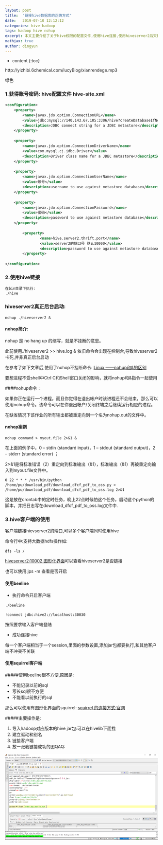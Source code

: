 ```yaml
---
layout: post
title:  "链接hive数据库的正确方式"
date:   2019-07-10 12:12:12
categories: hive hadoop
tags: hadoop hive nohup
excerpt: 本文主要介绍了关于hive权限的配置文件,使用hive连接,使用hiveserver2后天启动,beeline和squi客户端链接hive
mathjax: true
author: dingyun
---
```

* content
{:toc}
<p>http://yizhibi.6chemical.com/lucyBlog/xianrendege.mp3</p>绿色

### 1.获得账号密码:   hive配置文件   hive-site.xml

```xml
<configuration>
	<property>
		<name>javax.jdo.option.ConnectionURL</name>
		<value>jdbc:mysql://140.143.67.105:3306/hive?createDatabaseIfNotExist=true&amp;useSSL=false</value>
		<description>JDBC connect string for a JDBC metastore</description>
	</property>

	<property>
		<name>javax.jdo.option.ConnectionDriverName</name>
		<value>com.mysql.cj.jdbc.Driver</value>
		<description>Driver class name for a JDBC metastore</description>
	</property>

	<property>
		<name>javax.jdo.option.ConnectionUserName</name>
		<value>账号</value>
		<description>username to use against metastore database</description>
	</property>

	<property>
		<name>javax.jdo.option.ConnectionPassword</name>
		<value>密码</value>
		<description>password to use against metastore database</description>
	</property>

        <property>
                <name>hive.server2.thrift.port</name>
                <value>server2的端口号 默认10000</value>
                <description>password to use against metastore database</description>
        </property>

</configuration>

```

### 2.使用hive链接

```shell
在bin目录下执行:
./hive
```

### hiveserver2真正后台启动:

```
nohup ./hiveserver2 &
```

#### nohop简介:

nohup 是 no hang up 的缩写，就是不挂断的意思。

此前使用./hiveserver2 >> hive.log &  依旧命令会出现在控制台,导致hiveserver2卡死,并非真正后台启动

在参考了如下文章后,使用了nohop不挂断命令:   [Linux ——nohup和&的区别](https://blog.csdn.net/weixin_37490221/article/details/81539341)

要想进程不受shell中Ctrl C和Shell窗口关闭的影响，就将nohup和&指令一起使用

####nohup命令：

如果你正在运行一个进程，而且你觉得在退出帐户时该进程还不会结束，那么可以使用nohup命令。该命令可以在你退出帐户/关闭终端之后继续运行相应的进程。

在缺省情况下该作业的所有输出都被重定向到一个名为nohup.out的文件中。

#### nohop案例

```shell
nohup command > myout.file 2>&1 &   
```

在上面的例子中，0 – stdin (standard input)，1 – stdout (standard output)，2 – stderr (standard error) ；

2>&1是将标准错误（2）重定向到标准输出（&1），标准输出（&1）再被重定向输入到myout.file文件中。

```shell
0 22 * * * /usr/bin/python /home/pu/download_pdf/download_dfcf_pdf_to_oss.py > /home/pu/download_pdf/download_dfcf_pdf_to_oss.log 2>&1
```

这是放在crontab中的定时任务，晚上22点时候怕这个任务，启动这个python的脚本，并把日志写在download_dfcf_pdf_to_oss.log文件中.

### 3.hive客户端的使用

客户端链接hievserver2的端口,可以多个客户端同时使用hive

命令行中:支持大数据hdfs操作如:

`dfs -ls /`

[hiveserver2:10002 图形化界面](http://hadoop02:10002/)可以查看hiveserver2是否链接

也可以使用:jps -m 查看是否开启

#### 使用beeline

* 执行命令开启客户端

`./beeline`

`!connect jdbc:hive2://localhost:30030`

按照要求输入客户端登陆

* 成功连接hive

每一个客户端相当于一个session,里面的参数设置,添加jar包都要执行,和其他客户端不冲突不关联

#### 使用squirrel客户端

#####使用beeline很不方便,原因是:

* 不能记录以前的sql
* 写长sql很不方便
* 不能看以前执行的sql

那么可以使用有图形化界面的squirrel:  [squirrel 的连接方式:官网](https://cwiki.apache.org/confluence/display/Hive)

#####主要操作是:

1. 导入hadoop对应版本的hive jar包:可以在hivelib下面找
2. 建立驱动和别名
3. 链接客户端
4. 放一张我链接成功的图QAQ:

![hdfs-img](/image/squirrel.png)
